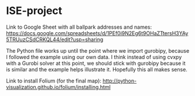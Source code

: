 # ISE-project

Link to Google Sheet with all ballpark addresses and names: https://docs.google.com/spreadsheets/d/1PEf0i9N2Eg6t9OHaZTtersH3YAy5TRUuzCSdCRKQL44/edit?usp=sharing

The Python file works up until the point where we import gurobipy, because I followed the example using our own data. I think instead of using cvxpy with a Gurobi solver at this point, we should stick with gurobipy because it is similar and the example helps illustrate it. Hopefully this all makes sense.

Link to install Folium (for the final map): http://python-visualization.github.io/folium/installing.html
